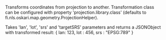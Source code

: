  Transforms coordinates from projection to another. Transformation class can be configured
 with property 'projection.library.class' (defaults to fi.nls.oskari.map.geometry.ProjectionHelper).

 Takes 'lan', 'lot', 'srs' and 'targetSRS' parameters and returns a JSONObject with transformed result:
 {
     lan: 123,
     lot : 456,
     srs : "EPSG:789"
 }
